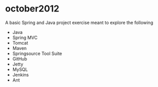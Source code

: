 october2012
===========

A basic Spring and Java project exercise meant to explore the following

 *  Java
 *  Spring MVC
 *  Tomcat
 *  Maven
 *  Springsource Tool Suite
 *  GitHub
 *  Jetty
 *  MySQL
 *  Jenkins
 *  Ant